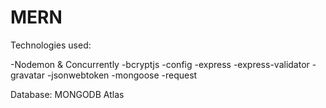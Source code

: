 # MERN

Technologies used:

-Nodemon & Concurrently 
-bcryptjs
-config
-express
-express-validator
-gravatar
-jsonwebtoken
-mongoose
-request 

Database: MONGODB Atlas

